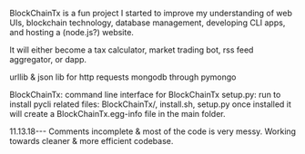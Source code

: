 BlockChainTx is a fun project I started to improve my understanding of web UIs, blockchain technology, database management, developing CLI apps, and hosting a (node.js?) website.

It will either become a tax calculator, market trading bot, rss feed aggregator, or dapp.

  urllib & json lib for http requests
  mongodb through pymongo


  BlockChainTx: command line interface for BlockChainTx
    setup.py: run to install pycli
    related files: BlockChainTx/, install.sh, setup.py
    once installed it will create a BlockChainTx.egg-info file in the main folder.

11.13.18---
  Comments incomplete & most of the code is very messy. Working towards cleaner & more efficient codebase.
